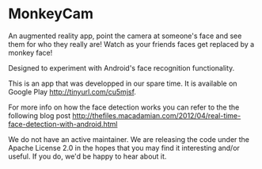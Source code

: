 MonkeyCam
=========

An augmented reality app, point the camera at someone's face and see 
them for who they really are! Watch as your friends faces get replaced 
by a monkey face!

Designed to experiment with Android's face recognition functionality.


This is an app that was developped in our spare time.  It is available 
on Google Play http://tinyurl.com/cu5mjsf.  

For more info on how the face detection works you can refer to the the 
following blog post http://thefiles.macadamian.com/2012/04/real-time-face-detection-with-android.html

We do not have an active maintainer.  We are releasing the code under 
the Apache License 2.0 in the hopes that you may find it interesting 
and/or useful.  If you do, we'd be happy to hear about it.
